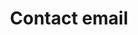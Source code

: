 ---
title: 'Contact email'
field: 'is.contact.email'
slug: 'global-contact-email'
description: 'Email address of an organization or person that can be contacted about the resource'
comment: 'Avoid addresses that are short-lived; check permission first'
required: False
module: 'Provenance'
cluster: 'Global'
policy: 'Free value. Single value only.'
---